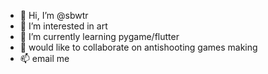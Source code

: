- 👋 Hi, I’m @sbwtr
- 👀 I’m interested in art
- 🌱 I’m currently learning pygame/flutter
- 💞️ would like to collaborate on antishooting games making
- 📫 email me

<!---
sbwtr/sbwtr is a ✨ special ✨ repository because its `README.md` (this file) appears on your GitHub profile.
You can click the Preview link to take a look at your changes.
--->
